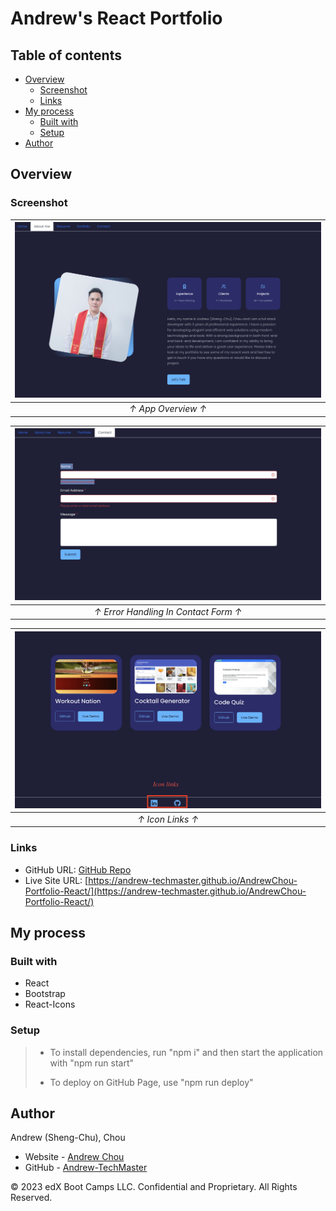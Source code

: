 # Andrew's React Portfolio

## Table of contents

- [Overview](#overview)
  - [Screenshot](#screenshot)
  - [Links](#links)
- [My process](#my-process)
  - [Built with](#built-with)
  - [Setup](#setup)
- [Author](#author)

## Overview

### Screenshot

| ![screentshot01](./src/asstes/sc01.png) |
| :-------------------------------------: |
|           _↑ App Overview ↑_            |

| ![screentshot02](./src/asstes/sc02.png) |
| :-------------------------------------: |
|  _↑ Error Handling In Contact Form ↑_   |

| ![screentshot03](./src/asstes/sc03.png) |
| :-------------------------------------: |
|            _↑ Icon Links ↑_             |

### Links

- GitHub URL: [GitHub Repo](https://github.com/Andrew-TechMaster/AndrewChou-Portfolio-React)
- Live Site URL: [https://andrew-techmaster.github.io/AndrewChou-Portfolio-React/](https://andrew-techmaster.github.io/AndrewChou-Portfolio-React/)

## My process

### Built with

- React
- Bootstrap
- React-Icons

### Setup

> - To install dependencies, run "npm i" and then start the application with "npm run start"
>
> - To deploy on GitHub Page, use "npm run deploy"

## Author

Andrew (Sheng-Chu), Chou

- Website - [Andrew Chou](https://andrew-techmaster.github.io/AndrewChou-Portfolio-React/)
- GitHub - [Andrew-TechMaster](https://github.com/Andrew-TechMaster)

© 2023 edX Boot Camps LLC. Confidential and Proprietary. All Rights Reserved.
